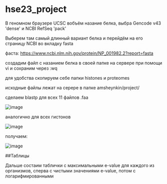 # hse23_project


В геномном браузере UCSC вобъём назание белка, выбра Gencode v43 'dense' и NCBI RefSeq 'pack'

Выберем там самый длинный вариант белка и перейдём на его страницу NCBI во вкладку fasta


фаста: https://www.ncbi.nlm.nih.gov/protein/NP_001982.2?report=fasta


создадим файл с назанием белка в своей папке на сервере при помощи vi и сохраним через :wq

для удобства скопируем себе папки histones и proteomes


исходные файлы лежат на серере в папке amsheynkin/project/


сделаем blastp для всех 11 файлов .faa


![image](https://github.com/Tinver93/hse23_project/assets/115100892/55210610-9f54-441e-93b0-74a75a0b76f9)


аналогично для всех гистонов


![image](https://github.com/Tinver93/hse23_project/assets/115100892/7b8fbb78-e54b-4f6f-b4e7-8b5cb16e2803)


получаем:


![image](https://github.com/Tinver93/hse23_project/assets/115100892/865dd72b-4303-4a4b-82a1-70443e794e1c)



##Таблицы

Дальше состаим таблички с максимальными e-value для каждого из организмов, сперва с чистыми значениями e-value, потом с логарифмированными
